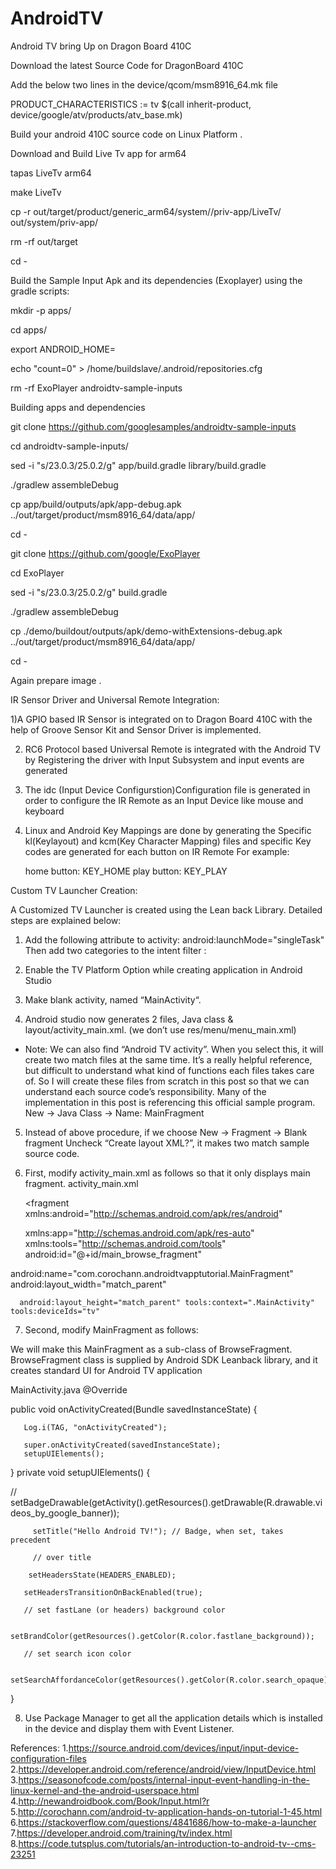 
# AndroidTV
Android TV bring Up on Dragon Board 410C

Download the latest Source Code for DragonBoard 410C 

Add the below two lines in the device/qcom/msm8916_64.mk file

PRODUCT_CHARACTERISTICS := tv
$(call inherit-product, device/google/atv/products/atv_base.mk)

Build your android 410C source code on Linux Platform .

Download and Build Live Tv app for arm64

tapas LiveTv arm64

make LiveTv

cp -r out/target/product/generic_arm64/system//priv-app/LiveTv/ out/system/priv-app/

rm -rf out/target

cd -

Build the Sample Input Apk and its dependencies (Exoplayer) using the gradle scripts:

mkdir -p apps/

cd apps/

export ANDROID_HOME=<path to sdk>

echo "count=0" > /home/buildslave/.android/repositories.cfg

rm -rf ExoPlayer androidtv-sample-inputs

Building apps and dependencies

git clone https://github.com/googlesamples/androidtv-sample-inputs

cd androidtv-sample-inputs/

sed -i "s/23.0.3/25.0.2/g" app/build.gradle library/build.gradle

./gradlew assembleDebug

cp app/build/outputs/apk/app-debug.apk ../out/target/product/msm8916_64/data/app/

cd -

git clone https://github.com/google/ExoPlayer

cd ExoPlayer

sed -i "s/23.0.3/25.0.2/g" build.gradle

./gradlew assembleDebug

cp ./demo/buildout/outputs/apk/demo-withExtensions-debug.apk ../out/target/product/msm8916_64/data/app/

cd -

Again prepare image .

IR Sensor Driver and Universal Remote Integration:

1)A GPIO based IR Sensor is integrated on to Dragon Board 410C with the     help of Groove Sensor Kit and Sensor Driver is implemented.

2) RC6 Protocol based Universal Remote is integrated with the Android TV  by Registering the driver with Input Subsystem and input events are generated

3) The idc (Input Device Configurstion)Configuration file is generated in order to configure the IR Remote as an Input Device like mouse and keyboard

4) Linux and Android Key Mappings are done by generating the Specific kl(Keylayout) and kcm(Key Character Mapping) files and specific Key codes are generated for each button on IR Remote
For example:
                              
     home button: KEY_HOME
     play button: KEY_PLAY

Custom TV Launcher Creation:

A Customized TV Launcher is created using the Lean back Library. Detailed steps are explained below:

1)	Add the following attribute to activity:
                     android:launchMode="singleTask"
       Then add two categories to the intent filter :
        <category android:name="android.intent.category.DEFAULT" />	   <category android:name="android.intent.category.HOME" />
        
2)	Enable the TV Platform Option while creating application in Android Studio

3)	Make blank activity, named “MainActivity“. 

4)	Android studio now generates 2 files, Java class & layout/activity_main.xml. (we don’t use res/menu/menu_main.xml)
* Note: We can also find “Android TV activity”. When you select this, it will create two match files at the same time. It’s a really helpful reference, but difficult to understand what kind of functions each files takes care of. So I will create these files from scratch in this post so that we can understand each source code’s responsibility. Many of the implementation in this post is referencing this official sample program.
New -> Java Class -> Name: MainFragment

5)	Instead of above procedure, if we choose New -> Fragment -> Blank fragment Uncheck “Create layout XML?”, it makes two match sample source code.

6)	First, modify activity_main.xml as follows so that it only displays main fragment.
activity_main.xml
      <?xml version="1.0" encoding="utf-8"?>
 
      <fragment xmlns:android="http://schemas.android.com/apk/res/android"
 
      xmlns:app="http://schemas.android.com/apk/res-auto"
      xmlns:tools="http://schemas.android.com/tools" android:id="@+id/main_browse_fragment"
 
android:name="com.corochann.androidtvapptutorial.MainFragment"
      android:layout_width="match_parent"
 
      android:layout_height="match_parent" tools:context=".MainActivity" tools:deviceIds="tv"

  7)  Second,  modify MainFragment as follows: 

We will make this MainFragment as a sub-class of BrowseFragment. BrowseFragment class is supplied by Android SDK Leanback library, and it creates standard UI for Android TV application
 
MainActivity.java
@Override
 
public void onActivityCreated(Bundle savedInstanceState) {
 
       Log.i(TAG, "onActivityCreated");
 
       super.onActivityCreated(savedInstanceState);
       setupUIElements();
 
}
 private void setupUIElements() {
 
// setBadgeDrawable(getActivity().getResources().getDrawable(R.drawable.videos_by_google_banner));
 
         setTitle("Hello Android TV!"); // Badge, when set, takes precedent
 
         // over title
 
        setHeadersState(HEADERS_ENABLED);
 
       setHeadersTransitionOnBackEnabled(true); 
 
       // set fastLane (or headers) background color
 
       setBrandColor(getResources().getColor(R.color.fastlane_background));
 
       // set search icon color
 
       setSearchAffordanceColor(getResources().getColor(R.color.search_opaque));
 
}

  8) Use Package Manager to get all the application details which is installed in the device and display them with Event Listener.

References:
1.https://source.android.com/devices/input/input-device-configuration-files
2.https://developer.android.com/reference/android/view/InputDevice.html
3.https://seasonofcode.com/posts/internal-input-event-handling-in-the-linux-kernel-and-the-android-userspace.html
4.http://newandroidbook.com/Book/Input.html?r
5.http://corochann.com/android-tv-application-hands-on-tutorial-1-45.html
6.https://stackoverflow.com/questions/4841686/how-to-make-a-launcher
7.https://developer.android.com/training/tv/index.html
8.https://code.tutsplus.com/tutorials/an-introduction-to-android-tv--cms-23251
 



